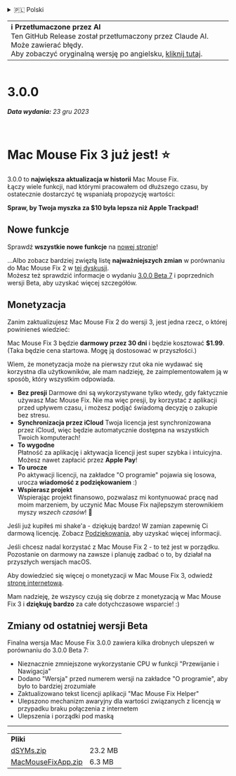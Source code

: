 <details>
<summary>🇵🇱 Polski</summary>

[🇬🇧 English (GitHub)](https://github.com/noah-nuebling/mac-mouse-fix/releases/tag/3.0.0)\
[🇦🇩 Català](https://redirect.macmousefix.com/?target=mmf-release&tag=3.0.0&locale=ca)\
[🇩🇪 Deutsch](https://redirect.macmousefix.com/?target=mmf-release&tag=3.0.0&locale=de)\
[🇪🇸 Español](https://redirect.macmousefix.com/?target=mmf-release&tag=3.0.0&locale=es)\
[🇫🇷 Français](https://redirect.macmousefix.com/?target=mmf-release&tag=3.0.0&locale=fr)\
[🇮🇩 Indonesia](https://redirect.macmousefix.com/?target=mmf-release&tag=3.0.0&locale=id)\
[🇮🇹 Italiano](https://redirect.macmousefix.com/?target=mmf-release&tag=3.0.0&locale=it)\
[🇭🇺 Magyar](https://redirect.macmousefix.com/?target=mmf-release&tag=3.0.0&locale=hu)\
[🇳🇱 Nederlands](https://redirect.macmousefix.com/?target=mmf-release&tag=3.0.0&locale=nl)\
**🇵🇱 Polski**\
[🇧🇷 Português (Brasil)](https://redirect.macmousefix.com/?target=mmf-release&tag=3.0.0&locale=pt-BR)\
[🇵🇹 Português (Portugal)](https://redirect.macmousefix.com/?target=mmf-release&tag=3.0.0&locale=pt-PT)\
[🇷🇴 Română](https://redirect.macmousefix.com/?target=mmf-release&tag=3.0.0&locale=ro)\
[🇸🇪 Svenska](https://redirect.macmousefix.com/?target=mmf-release&tag=3.0.0&locale=sv)\
[🇻🇳 Tiếng Việt](https://redirect.macmousefix.com/?target=mmf-release&tag=3.0.0&locale=vi)\
[🇹🇷 Türkçe](https://redirect.macmousefix.com/?target=mmf-release&tag=3.0.0&locale=tr)\
[🇨🇿 Čeština](https://redirect.macmousefix.com/?target=mmf-release&tag=3.0.0&locale=cs)\
[🇬🇷 Ελληνικά](https://redirect.macmousefix.com/?target=mmf-release&tag=3.0.0&locale=el)\
[🇷🇺 Русский](https://redirect.macmousefix.com/?target=mmf-release&tag=3.0.0&locale=ru)\
[🇺🇦 Українська](https://redirect.macmousefix.com/?target=mmf-release&tag=3.0.0&locale=uk)\
[🇮🇱 עברית](https://redirect.macmousefix.com/?target=mmf-release&tag=3.0.0&locale=he)\
[🇸🇦 العربية](https://redirect.macmousefix.com/?target=mmf-release&tag=3.0.0&locale=ar)\
[🇮🇳 हिन्दी](https://redirect.macmousefix.com/?target=mmf-release&tag=3.0.0&locale=hi)\
[🇹🇭 ไทย](https://redirect.macmousefix.com/?target=mmf-release&tag=3.0.0&locale=th)\
[🇨🇳 中文 (简体)](https://redirect.macmousefix.com/?target=mmf-release&tag=3.0.0&locale=zh-Hans)\
[🇨🇳 中文 (繁體)](https://redirect.macmousefix.com/?target=mmf-release&tag=3.0.0&locale=zh-Hant)\
[🇭🇰 中文（香港)](https://redirect.macmousefix.com/?target=mmf-release&tag=3.0.0&locale=zh-HK)\
[🇯🇵 日本語](https://redirect.macmousefix.com/?target=mmf-release&tag=3.0.0&locale=ja)\
[🇰🇷 한국어](https://redirect.macmousefix.com/?target=mmf-release&tag=3.0.0&locale=ko)\
[Help translate Mac Mouse Fix to different languages!](https://github.com/noah-nuebling/mac-mouse-fix/discussions/731)
</details>
<table align=><td>
<b>ℹ️ Przetłumaczone przez AI</b><br>
Ten GitHub Release został przetłumaczony przez Claude AI. Może zawierać błędy.<br>
Aby zobaczyć oryginalną wersję po angielsku, <a href="https://github.com/noah-nuebling/mac-mouse-fix/releases/tag/3.0.0">kliknij tutaj</a>.
</td></table>

<table></table>

# 3.0.0
***Data wydania:** 23 gru 2023*

<br>

# Mac Mouse Fix 3 już jest! ⭐️

3.0.0 to **największa aktualizacja w historii** Mac Mouse Fix.\
Łączy wiele funkcji, nad którymi pracowałem od dłuższego czasu, by ostatecznie dostarczyć tę wspaniałą propozycję wartości:

**Spraw, by Twoja myszka za $10 była lepsza niż Apple Trackpad!**

## Nowe funkcje

Sprawdź **wszystkie nowe funkcje** na [nowej stronie](http://macmousefix.com/)!

...Albo zobacz bardziej zwięzłą listę **najważniejszych zmian** w porównaniu do Mac Mouse Fix 2 w [tej dyskusji](https://github.com/noah-nuebling/mac-mouse-fix/discussions/743#discussioncomment-7938922).\
Możesz też sprawdzić informacje o wydaniu [3.0.0 Beta 7](https://redirect.macmousefix.com/?target=mmf-release&tag=3.0.0-Beta-7&locale=pl) i poprzednich wersji Beta, aby uzyskać więcej szczegółów.

## Monetyzacja

Zanim zaktualizujesz Mac Mouse Fix 2 do wersji 3, jest jedna rzecz, o której powinieneś wiedzieć:

Mac Mouse Fix 3 będzie **darmowy przez 30 dni** i będzie kosztować **$1.99**.\
(Taka będzie cena startowa. Mogę ją dostosować w przyszłości.)

Wiem, że monetyzacja może na pierwszy rzut oka nie wydawać się korzystna dla użytkowników, ale mam nadzieję, że zaimplementowałem ją w sposób, który wszystkim odpowiada.

- **Bez presji**
   Darmowe dni są wykorzystywane tylko wtedy, gdy faktycznie używasz Mac Mouse Fix. Nie ma więc presji, by korzystać z aplikacji przed upływem czasu, i możesz podjąć świadomą decyzję o zakupie bez stresu.
- **Synchronizacja przez iCloud**
  Twoja licencja jest synchronizowana przez iCloud, więc będzie automatycznie dostępna na wszystkich Twoich komputerach!
- **To wygodne**\
   Płatność za aplikację i aktywacja licencji jest super szybka i intuicyjna. Możesz nawet zapłacić przez **Apple Pay**!
- **To urocze**\
   Po aktywacji licencji, na zakładce "O programie" pojawia się losowa, urocza **wiadomość z podziękowaniem** :)
- **Wspierasz projekt**\
   Wspierając projekt finansowo, pozwalasz mi kontynuować pracę nad moim marzeniem, by uczynić Mac Mouse Fix najlepszym sterownikiem myszy *wszech czasów*! 🚀

Jeśli już kupiłeś mi shake'a - dziękuję bardzo! W zamian zapewnię Ci darmową licencję. Zobacz [Podziękowania](https://github.com/noah-nuebling/mac-mouse-fix/blob/master/Acknowledgements.md#-paypal-donations), aby uzyskać więcej informacji.

Jeśli chcesz nadal korzystać z Mac Mouse Fix 2 - to też jest w porządku. Pozostanie on darmowy na zawsze i planuję zadbać o to, by działał na przyszłych wersjach macOS.

Aby dowiedzieć się więcej o monetyzacji w Mac Mouse Fix 3, odwiedź [stronę internetową](https://macmousefix.com/#price).

Mam nadzieję, że wszyscy czują się dobrze z monetyzacją w Mac Mouse Fix 3 i **dziękuję bardzo** za całe dotychczasowe wsparcie! :)

## Zmiany od ostatniej wersji Beta

Finalna wersja Mac Mouse Fix 3.0.0 zawiera kilka drobnych ulepszeń w porównaniu do 3.0.0 Beta 7:

- Nieznacznie zmniejszone wykorzystanie CPU w funkcji "Przewijanie i Nawigacja"
- Dodano "Wersja" przed numerem wersji na zakładce "O programie", aby było to bardziej zrozumiałe
- Zaktualizowano tekst licencji aplikacji "Mac Mouse Fix Helper"
- Ulepszono mechanizm awaryjny dla wartości związanych z licencją w przypadku braku połączenia z internetem
- Ulepszenia i porządki pod maską

---

<table align="start">
<tr>
    <td colspan=2>
        <b>Pliki</b>
    </td>
</tr>
<tr>
    <td><a href="https://github.com/noah-nuebling/mac-mouse-fix/releases/download/3.0.0/dSYMs.zip">dSYMs.zip</a></td>
    <td>23.2 MB</td>
</tr>
<tr>
    <td><a href="https://github.com/noah-nuebling/mac-mouse-fix/releases/download/3.0.0/MacMouseFixApp.zip">MacMouseFixApp.zip</a></td>
    <td>6.3 MB</td>
</tr>
</table>